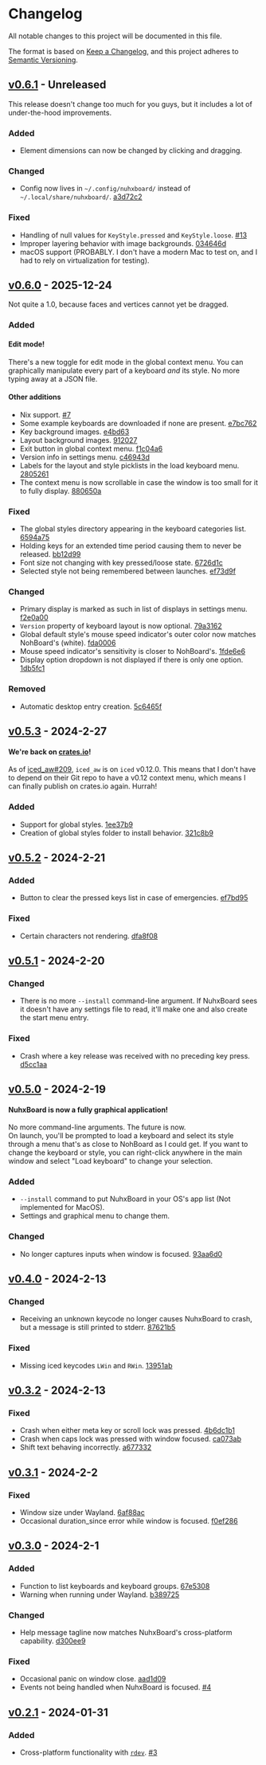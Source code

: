 # Changelog

All notable changes to this project will be documented in this file.

The format is based on [Keep a Changelog](https://keepachangelog.com/en/1.0.0/),
and this project adheres to [Semantic Versioning](https://semver.org/spec/v2.0.0.html).

## [v0.6.1](https://github.com/justdeeevin/nuhxboard/compare/v0.6.0...HEAD) - Unreleased

This release doesn't change too much for you guys, but it includes a lot of under-the-hood improvements.

### Added

- Element dimensions can now be changed by clicking and dragging.

### Changed

- Config now lives in `~/.config/nuhxboard/` instead of `~/.local/share/nuhxboard/`. [a3d72c2](https://github.com/justdeeevin/nuhxboard/commit/a3d72c29c8191630602dd32a4c0a0d8aa7248c13)

### Fixed

- Handling of null values for `KeyStyle.pressed` and `KeyStyle.loose`. [#13](https://github.com/justdeeevin/nuhxboard/pull/13)
- Improper layering behavior with image backgrounds. [034646d](https://github.com/justdeeevin/nuhxboard/commit/034646d01be4a8ae00a81ef9efcdf5178b03e05b)
- macOS support (PROBABLY. I don't have a modern Mac to test on, and I had to rely on virtualization for testing).

## [v0.6.0](https://github.com/justdeeevin/nuhxboard/releases/v0.6.0) - 2025-12-24

Not quite a 1.0, because faces and vertices cannot yet be dragged.

### Added

#### Edit mode!

There's a new toggle for edit mode in the global context menu. You can graphically manipulate every part of a keyboard _and_ its style. No more typing away at a JSON file.

#### Other additions

- Nix support. [#7](https://github.com/justdeeevin/nuhxboard/pull/7)
- Some example keyboards are downloaded if none are present. [e7bc762](https://github.com/justdeeevin/nuhxboard/commit/e7bc7623d35056860e2005927a31eb115346a0a0)
- Key background images. [e4bd63](https://github.com/justdeeevin/nuhxboard/commit/e4bd63b86414d6dbcadf3033c3296da0c00e3e87)
- Layout background images. [912027](https://github.com/justdeeevin/nuhxboard/commit/9120279b59bdc0b64dbc693bcb3edf5024ea238f)
- Exit button in global context menu. [f1c04a6](https://github.com/justdeeevin/nuhxboard/commit/f1c04a61dff29c7406cd297261292a60f80ad74d)
- Version info in settings menu. [c46943d](https://github.com/justdeeevin/nuhxboard/commit/c46943d0d1c25499b3382aca8d29a7e5b74c2e4f)
- Labels for the layout and style picklists in the load keyboard menu. [2805261](https://github.com/justdeeevin/nuhxboard/commit/28052612b8a0a120e8f0f5c47b372d69922e108d)
- The context menu is now scrollable in case the window is too small for it to fully display. [880650a](https://github.com/justdeeevin/nuhxboard/commit/880650afe3e5881f67a97531adbd8e8707ace0ad)

### Fixed

- The global styles directory appearing in the keyboard categories list. [6594a75](https://github.com/justdeeevin/nuhxboard/commit/6594a7553115938b6de4f15411f5c930939bce74)
- Holding keys for an extended time period causing them to never be released. [bb12d99](https://github.com/justdeeevin/nuhxboard/commit/bb12d9960a3d6bf003662af6445794d4f8472a23)
- Font size not changing with key pressed/loose state. [6726d1c](https://github.com/justdeeevin/nuhxboard/commit/6726d1cb5c86770177ae62bf5902bfc6ad98c2cd)
- Selected style not being remembered between launches. [ef73d9f](https://github.com/justdeeevin/nuhxboard/commit/ef73d9f56414fa1d9067050e0ef79d51dab98451)

### Changed

- Primary display is marked as such in list of displays in settings menu. [f2e0a00](https://github.com/justdeeevin/nuhxboard/commit/f2e0a00d6fd93f47f6cd9111f8452e2e2d344fec)
- `Version` property of keyboard layout is now optional. [79a3162](https://github.com/justdeeevin/nuhxboard/commit/79a3162acdf7de5606f48b6aa7535f39d321cb06)
- Global default style's mouse speed indicator's outer color now matches NohBoard's (white). [fda0006](https://github.com/justdeeevin/nuhxboard/commit/fda000645e15ff3cc2ac7e6f894c821c9b1b1e7a)
- Mouse speed indicator's sensitivity is closer to NohBoard's. [1fde6e6](https://github.com/justdeeevin/nuhxboard/commit/1fde6e6cb385aa77930eda06268e5a8127c7bb05)
- Display option dropdown is not displayed if there is only one option. [1db5fc1](https://github.com/justdeeevin/nuhxboard/commit/1db5fc1b3d3b16467d0beaf7e32816292bbb8326)

### Removed

- Automatic desktop entry creation. [5c6465f](https://github.com/justdeeevin/nuhxboard/commit/5c6465f1fe8f4928f9f4b5e07fd5876ca6e24a59)

## [v0.5.3](https://github.com/justdeeevin/nuhxboard/releases/v0.5.2) - 2024-2-27

#### We're back on [crates.io](https://crates.io/crates/nuhxboard)!

As of [iced_aw#209](https://github.com/iced-rs/iced_aw/pull/209), `iced_aw` is on `iced` v0.12.0. This means that I don't have to depend on their Git repo to have a v0.12 context menu, which means I can finally publish on crates.io again. Hurrah!

### Added

- Support for global styles. [1ee37b9](https://github.com/justdeeevin/nuhxboard/commit/1ee37b973497ce78d4371c17a6d6053c0dd0f055)
- Creation of global styles folder to install behavior. [321c8b9](https://github.com/justdeeevin/nuhxboard/commit/321c8b9175c0f42ac86a0cdf77d86485ee6c4787)

## [v0.5.2](https://github.com/justdeeevin/nuhxboard/releases/v0.5.2) - 2024-2-21

### Added

- Button to clear the pressed keys list in case of emergencies. [ef7bd95](https://github.com/justdeeevin/nuhxboard/commit/ef7bd95608701274f3c1125e7f292de8df6f1eb9)

### Fixed

- Certain characters not rendering. [dfa8f08](https://github.com/justdeeevin/nuhxboard/commit/dfa8f08d577b4296bc0f8a478bcbc4349c5ed8f8)

## [v0.5.1](https://github.com/justdeeevin/nuhxboard/releases/v0.5.1) - 2024-2-20

### Changed

- There is no more `--install` command-line argument. If NuhxBoard sees it doesn't have any settings file to read, it'll make one and also create the start menu entry.

### Fixed

- Crash where a key release was received with no preceding key press. [d5cc1aa](https://github.com/justdeeevin/nuhxboard/commit/d5cc1aa31924f9087a7d7e6b60254253cf0b5c81)

## [v0.5.0](https://github.com/justDeeevin/NuhxBoard/releases/v0.5.0) - 2024-2-19

#### NuhxBoard is now a fully graphical application!

No more command-line arguments. The future is now.  
On launch, you'll be prompted to load a keyboard and select its style through a menu that's as close to NohBoard as I could get. If you want to change the keyboard or style, you can right-click anywhere in the main window and select "Load keyboard" to change your selection.

### Added

- `--install` command to put NuhxBoard in your OS's app list (Not implemented for MacOS).
- Settings and graphical menu to change them.

### Changed

- No longer captures inputs when window is focused. [93aa6d0](https://github.com/justDeeevin/NuhxBoard/commit/93aa6d08bd9a002a472f58ec9cb90b1b41cab91c)

## [v0.4.0](https://github.com/justDeeevin/NuhxBoard/releases/v0.4.0) - 2024-2-13

### Changed

- Receiving an unknown keycode no longer causes NuhxBoard to crash, but a message is still printed to stderr. [87621b5](https://github.com/justDeeevin/NuhxBoard/commit/87621b52b6c16978bce3cdef1b3808fca7f79668)

### Fixed

- Missing iced keycodes `LWin` and `RWin`. [13951ab](https://github.com/justDeeevin/NuhxBoard/commit/13951ab8190ce8f93b1372219a87d65262a74b77)

## [v0.3.2](https://github.com/justdeeevin/NuhxBoard/releases/v0.3.2) - 2024-2-13

### Fixed

- Crash when either meta key or scroll lock was pressed. [4b6dc1b1](https://github.com/justDeeevin/NuhxBoard/commit/4b6dc1b17a4984a592457436dc2132727f28960a)
- Crash when caps lock was pressed with window focused. [ca073ab](https://github.com/justDeeevin/NuhxBoard/commit/ca073ab4739a75f974e153d6c8a8a029fa271b1b)
- Shift text behaving incorrectly. [a677332](https://github.com/justDeeevin/NuhxBoard/commit/a677332c34b92c7f935272dd041ec65bf3116c20)

## [v0.3.1](https://github.com/justdeeevin/NuhxBoard/releases/v0.3.1) - 2024-2-2

### Fixed

- Window size under Wayland. [6af88ac](https://github.com/justdeeevin/NuhxBoard/commit/6af88ac0ec2c390a60ce4f1a2648284dd271be9c)
- Occasional duration_since error while window is focused. [f0ef286](https://github.com/justdeeevin/NuhxBoard/commit/f0ef286c50a18dec68cf8395c97c20f97799356a)

## [v0.3.0](https://github.com/justdeeevin/NuhxBoard/releases/v0.3.0) - 2024-2-1

### Added

- Function to list keyboards and keyboard groups. [67e5308](https://github.com/justdeeevin/NuhxBoard/commit/67e5308a3b7b76253bef1b7de5dd8d830190d35c)
- Warning when running under Wayland. [b389725](https://github.com/justdeeevin/NuhxBoard/commit/b3897255979f55006802939eee9dab4bcc03c478)

### Changed

- Help message tagline now matches NuhxBoard's cross-platform capability. [d300ee9](https://github.com/justdeeevin/NuhxBoard/commit/d300ee9f8902d8c745b47662c9319061c317b7e7)

### Fixed

- Occasional panic on window close. [aad1d09](https://github.com/justdeeevin/NuhxBoard/commit/aad1d0997be01f58092feb43fcc81625b717c450)
- Events not being handled when NuhxBoard is focused. [#4](https://github.com/justdeeevin/NuhxBoard/issues/4)

## [v0.2.1](https://github.com/thepyrotf2/nuhxboard/releases/v0.2.1) - 2024-01-31

### Added

- Cross-platform functionality with [`rdev`](https://crates.io/crates/rdev). [#3](https://github.com/justdeeevin/nuhxboard/pull/3)
